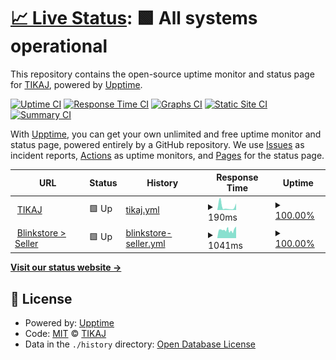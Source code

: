 # [📈 Live Status](https://tikajhq.github.io/upptime): <!--live status--> **🟩 All systems operational**

This repository contains the open-source uptime monitor and status page for [TIKAJ](https://www.tikaj.com/), powered by [Upptime](https://github.com/upptime/upptime).

[![Uptime CI](https://github.com/tikajhq/upptime/workflows/Uptime%20CI/badge.svg)](https://github.com/tikajhq/upptime/actions?query=workflow%3A%22Uptime+CI%22)
[![Response Time CI](https://github.com/tikajhq/upptime/workflows/Response%20Time%20CI/badge.svg)](https://github.com/tikajhq/upptime/actions?query=workflow%3A%22Response+Time+CI%22)
[![Graphs CI](https://github.com/tikajhq/upptime/workflows/Graphs%20CI/badge.svg)](https://github.com/tikajhq/upptime/actions?query=workflow%3A%22Graphs+CI%22)
[![Static Site CI](https://github.com/tikajhq/upptime/workflows/Static%20Site%20CI/badge.svg)](https://github.com/tikajhq/upptime/actions?query=workflow%3A%22Static+Site+CI%22)
[![Summary CI](https://github.com/tikajhq/upptime/workflows/Summary%20CI/badge.svg)](https://github.com/tikajhq/upptime/actions?query=workflow%3A%22Summary+CI%22)

With [Upptime](https://upptime.js.org), you can get your own unlimited and free uptime monitor and status page, powered entirely by a GitHub repository. We use [Issues](https://github.com/tikajhq/upptime/issues) as incident reports, [Actions](https://github.com/tikajhq/upptime/actions) as uptime monitors, and [Pages](https://tikajhq.github.io/upptime) for the status page.

<!--start: status pages-->
<!-- This summary is generated by Upptime (https://github.com/upptime/upptime) -->
<!-- Do not edit this manually, your changes will be overwritten -->
<!-- prettier-ignore -->
| URL | Status | History | Response Time | Uptime |
| --- | ------ | ------- | ------------- | ------ |
| <img alt="" src="https://icons.duckduckgo.com/ip3/www.tikaj.com.ico" height="13"> [TIKAJ](https://www.tikaj.com) | 🟩 Up | [tikaj.yml](https://github.com/tikajhq/upptime/commits/HEAD/history/tikaj.yml) | <details><summary><img alt="Response time graph" src="./graphs/tikaj/response-time-week.png" height="20"> 190ms</summary><br><a href="https://tikajhq.github.io/upptime/history/tikaj"><img alt="Response time 825" src="https://img.shields.io/endpoint?url=https%3A%2F%2Fraw.githubusercontent.com%2Ftikajhq%2Fupptime%2FHEAD%2Fapi%2Ftikaj%2Fresponse-time.json"></a><br><a href="https://tikajhq.github.io/upptime/history/tikaj"><img alt="24-hour response time 139" src="https://img.shields.io/endpoint?url=https%3A%2F%2Fraw.githubusercontent.com%2Ftikajhq%2Fupptime%2FHEAD%2Fapi%2Ftikaj%2Fresponse-time-day.json"></a><br><a href="https://tikajhq.github.io/upptime/history/tikaj"><img alt="7-day response time 190" src="https://img.shields.io/endpoint?url=https%3A%2F%2Fraw.githubusercontent.com%2Ftikajhq%2Fupptime%2FHEAD%2Fapi%2Ftikaj%2Fresponse-time-week.json"></a><br><a href="https://tikajhq.github.io/upptime/history/tikaj"><img alt="30-day response time 418" src="https://img.shields.io/endpoint?url=https%3A%2F%2Fraw.githubusercontent.com%2Ftikajhq%2Fupptime%2FHEAD%2Fapi%2Ftikaj%2Fresponse-time-month.json"></a><br><a href="https://tikajhq.github.io/upptime/history/tikaj"><img alt="1-year response time 897" src="https://img.shields.io/endpoint?url=https%3A%2F%2Fraw.githubusercontent.com%2Ftikajhq%2Fupptime%2FHEAD%2Fapi%2Ftikaj%2Fresponse-time-year.json"></a></details> | <details><summary><a href="https://tikajhq.github.io/upptime/history/tikaj">100.00%</a></summary><a href="https://tikajhq.github.io/upptime/history/tikaj"><img alt="All-time uptime 99.49%" src="https://img.shields.io/endpoint?url=https%3A%2F%2Fraw.githubusercontent.com%2Ftikajhq%2Fupptime%2FHEAD%2Fapi%2Ftikaj%2Fuptime.json"></a><br><a href="https://tikajhq.github.io/upptime/history/tikaj"><img alt="24-hour uptime 100.00%" src="https://img.shields.io/endpoint?url=https%3A%2F%2Fraw.githubusercontent.com%2Ftikajhq%2Fupptime%2FHEAD%2Fapi%2Ftikaj%2Fuptime-day.json"></a><br><a href="https://tikajhq.github.io/upptime/history/tikaj"><img alt="7-day uptime 100.00%" src="https://img.shields.io/endpoint?url=https%3A%2F%2Fraw.githubusercontent.com%2Ftikajhq%2Fupptime%2FHEAD%2Fapi%2Ftikaj%2Fuptime-week.json"></a><br><a href="https://tikajhq.github.io/upptime/history/tikaj"><img alt="30-day uptime 100.00%" src="https://img.shields.io/endpoint?url=https%3A%2F%2Fraw.githubusercontent.com%2Ftikajhq%2Fupptime%2FHEAD%2Fapi%2Ftikaj%2Fuptime-month.json"></a><br><a href="https://tikajhq.github.io/upptime/history/tikaj"><img alt="1-year uptime 99.40%" src="https://img.shields.io/endpoint?url=https%3A%2F%2Fraw.githubusercontent.com%2Ftikajhq%2Fupptime%2FHEAD%2Fapi%2Ftikaj%2Fuptime-year.json"></a></details>
| <img alt="" src="https://icons.duckduckgo.com/ip3/seller.blinkstore.in.ico" height="13"> [Blinkstore > Seller](https://seller.blinkstore.in) | 🟩 Up | [blinkstore-seller.yml](https://github.com/tikajhq/upptime/commits/HEAD/history/blinkstore-seller.yml) | <details><summary><img alt="Response time graph" src="./graphs/blinkstore-seller/response-time-week.png" height="20"> 1041ms</summary><br><a href="https://tikajhq.github.io/upptime/history/blinkstore-seller"><img alt="Response time 1154" src="https://img.shields.io/endpoint?url=https%3A%2F%2Fraw.githubusercontent.com%2Ftikajhq%2Fupptime%2FHEAD%2Fapi%2Fblinkstore-seller%2Fresponse-time.json"></a><br><a href="https://tikajhq.github.io/upptime/history/blinkstore-seller"><img alt="24-hour response time 1242" src="https://img.shields.io/endpoint?url=https%3A%2F%2Fraw.githubusercontent.com%2Ftikajhq%2Fupptime%2FHEAD%2Fapi%2Fblinkstore-seller%2Fresponse-time-day.json"></a><br><a href="https://tikajhq.github.io/upptime/history/blinkstore-seller"><img alt="7-day response time 1041" src="https://img.shields.io/endpoint?url=https%3A%2F%2Fraw.githubusercontent.com%2Ftikajhq%2Fupptime%2FHEAD%2Fapi%2Fblinkstore-seller%2Fresponse-time-week.json"></a><br><a href="https://tikajhq.github.io/upptime/history/blinkstore-seller"><img alt="30-day response time 1010" src="https://img.shields.io/endpoint?url=https%3A%2F%2Fraw.githubusercontent.com%2Ftikajhq%2Fupptime%2FHEAD%2Fapi%2Fblinkstore-seller%2Fresponse-time-month.json"></a><br><a href="https://tikajhq.github.io/upptime/history/blinkstore-seller"><img alt="1-year response time 1127" src="https://img.shields.io/endpoint?url=https%3A%2F%2Fraw.githubusercontent.com%2Ftikajhq%2Fupptime%2FHEAD%2Fapi%2Fblinkstore-seller%2Fresponse-time-year.json"></a></details> | <details><summary><a href="https://tikajhq.github.io/upptime/history/blinkstore-seller">100.00%</a></summary><a href="https://tikajhq.github.io/upptime/history/blinkstore-seller"><img alt="All-time uptime 99.78%" src="https://img.shields.io/endpoint?url=https%3A%2F%2Fraw.githubusercontent.com%2Ftikajhq%2Fupptime%2FHEAD%2Fapi%2Fblinkstore-seller%2Fuptime.json"></a><br><a href="https://tikajhq.github.io/upptime/history/blinkstore-seller"><img alt="24-hour uptime 100.00%" src="https://img.shields.io/endpoint?url=https%3A%2F%2Fraw.githubusercontent.com%2Ftikajhq%2Fupptime%2FHEAD%2Fapi%2Fblinkstore-seller%2Fuptime-day.json"></a><br><a href="https://tikajhq.github.io/upptime/history/blinkstore-seller"><img alt="7-day uptime 100.00%" src="https://img.shields.io/endpoint?url=https%3A%2F%2Fraw.githubusercontent.com%2Ftikajhq%2Fupptime%2FHEAD%2Fapi%2Fblinkstore-seller%2Fuptime-week.json"></a><br><a href="https://tikajhq.github.io/upptime/history/blinkstore-seller"><img alt="30-day uptime 100.00%" src="https://img.shields.io/endpoint?url=https%3A%2F%2Fraw.githubusercontent.com%2Ftikajhq%2Fupptime%2FHEAD%2Fapi%2Fblinkstore-seller%2Fuptime-month.json"></a><br><a href="https://tikajhq.github.io/upptime/history/blinkstore-seller"><img alt="1-year uptime 99.78%" src="https://img.shields.io/endpoint?url=https%3A%2F%2Fraw.githubusercontent.com%2Ftikajhq%2Fupptime%2FHEAD%2Fapi%2Fblinkstore-seller%2Fuptime-year.json"></a></details>

<!--end: status pages-->

[**Visit our status website →**](https://tikajhq.github.io/upptime)

## 📄 License

- Powered by: [Upptime](https://github.com/upptime/upptime)
- Code: [MIT](./LICENSE) © [TIKAJ](https://www.tikaj.com/)
- Data in the `./history` directory: [Open Database License](https://opendatacommons.org/licenses/odbl/1-0/)
